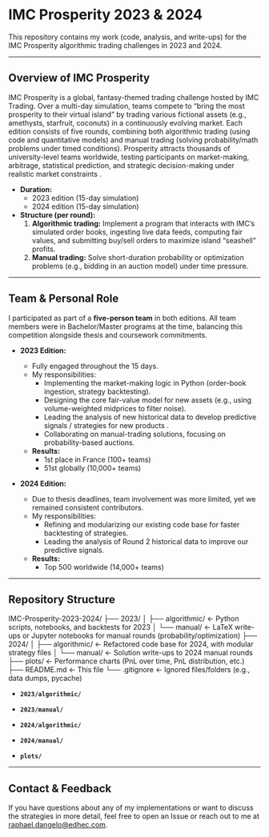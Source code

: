 # IMC Prosperity 2023 & 2024

This repository contains my work (code, analysis, and write-ups) for the IMC Prosperity algorithmic trading challenges in 2023 and 2024.

---

## Overview of IMC Prosperity

IMC Prosperity is a global, fantasy-themed trading challenge hosted by IMC Trading. Over a multi-day simulation, teams compete to “bring the most prosperity to their virtual island” by trading various fictional assets (e.g., amethysts, starfruit, coconuts) in a continuously evolving market. Each edition consists of five rounds, combining both algorithmic trading (using code and quantitative models) and manual trading (solving probability/math problems under timed conditions). Prosperity attracts thousands of university-level teams worldwide, testing participants on market-making, arbitrage, statistical prediction, and strategic decision-making under realistic market constraints .

- **Duration:**  
  - 2023 edition (15-day simulation)  
  - 2024 edition (15-day simulation)  
- **Structure (per round):**  
  1. **Algorithmic trading:** Implement a program that interacts with IMC’s simulated order books, ingesting live data feeds, computing fair values, and submitting buy/sell orders to maximize island “seashell” profits.  
  2. **Manual trading:** Solve short-duration probability or optimization problems (e.g., bidding in an auction model) under time pressure.

---

## Team & Personal Role

I participated as part of a **five-person team** in both editions. All team members were in Bachelor/Master programs at the time, balancing this competition alongside thesis and coursework commitments.

- **2023 Edition:**  
  - Fully engaged throughout the 15 days.  
  - My responsibilities:   
    - Implementing the market-making logic in Python (order-book ingestion, strategy backtesting).
    - Designing the core fair-value model for new assets (e.g., using volume-weighted midprices to filter noise).
    - Leading the analysis of new historical data to develop predictive signals / strategies for new products .
    - Collaborating on manual-trading solutions, focusing on probability-based auctions.  
  - **Results:**  
    - 1st place in France (100+ teams)  
    - 51st globally (10,000+ teams)

- **2024 Edition:**  
  - Due to thesis deadlines, team involvement was more limited, yet we remained consistent contributors.  
  - My responsibilities:  
    - Refining and modularizing our existing code base for faster backtesting of strategies.  
    - Leading the analysis of Round 2 historical data to improve our predictive signals.  
  - **Results:**  
    - Top 500 worldwide (14,000+ teams)

---

## Repository Structure

IMC-Prosperity-2023-2024/
├── 2023/
│ ├── algorithmic/ ← Python scripts, notebooks, and backtests for 2023
│ └── manual/ ← LaTeX write-ups or Jupyter notebooks for manual rounds (probability/optimization)
├── 2024/
│ ├── algorithmic/ ← Refactored code base for 2024, with modular strategy files
│ └── manual/ ← Solution write-ups to 2024 manual rounds
├── plots/ ← Performance charts (PnL over time, PnL distribution, etc.)
├── README.md ← This file
└── .gitignore ← Ignored files/folders (e.g., data dumps, pycache)


- **`2023/algorithmic/`**  

- **`2023/manual/`**  

- **`2024/algorithmic/`**  

- **`2024/manual/`**  

- **`plots/`**  


---

## Contact & Feedback

If you have questions about any of my implementations or want to discuss the strategies in more detail, feel free to open an Issue or reach out to me at raphael.dangelo@edhec.com.


